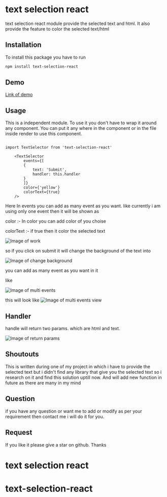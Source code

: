 # text selection react
text selection react module provide the selected text and html. It also provide the feature to color the selected text/html

## Installation
To install this package you have to run
```bash
npm install text-selection-react
```

## Demo
[Link of demo](https://admiring-hodgkin-677ccb.netlify.com/)

## Usage

This is a independent module. To use it you don't have to wrap it around any component. You can put it any where in the component or in the file inside render to use this component.


```react

import TextSelector from 'text-selection-react'

    <TextSelector
        events={[
        {
            text: 'Submit',
            handler: this.handler
        }
        ]}
        color={'yellow'}
        colorText={true}
    />

```

Here In events you can add as many event as you want. like currently i am using only one event then it will be shown as 

color :- In color you can add color of you choise

colorText :- if true then it color the selected text

![Image of work](https://raw.githubusercontent.com/abhinavNehra/get-selected-text/master/images/popover-example.png)

so if you click on submit it will change the background of the text into

![Image of change background](https://raw.githubusercontent.com/abhinavNehra/get-selected-text/master/images/popup_color.png)

you can add as many event as you want in it 

like 

![Image of multi events](https://raw.githubusercontent.com/abhinavNehra/get-selected-text/master/images/pop-up-multi-event.png)



this will look like 
![Image of multi events view ](https://raw.githubusercontent.com/abhinavNehra/get-selected-text/master/images/multi-function.png)


## Handler
handle will return two params. which are html and text.


![Image of return params ](https://raw.githubusercontent.com/abhinavNehra/get-selected-text/master/images/popup_text_html.png)

## Shoutouts
This is written during one of my project in which i have to provide the selected text but i didn't find any library that give you the selected text so i research on it and find this solution uptill now. And will add new function in future as there are many in my mind

## Question 
if you have any question or want me to add or modify as per your requirement then contact me i will do it for you.

## Request
If you like it please give a star on github. Thanks

# text selection react
# text-selection-react